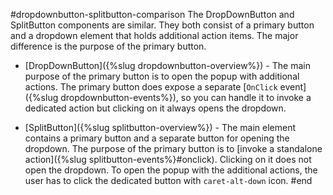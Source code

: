 #dropdownbutton-splitbutton-comparison
The DropDownButton and SplitButton components are similar. They both consist of a primary button and a dropdown element that holds additional action items. The major difference is the purpose of the primary button.

* [DropDownButton]({%slug dropdownbutton-overview%}) - The main purpose of the primary button is to open the popup with additional actions. The primary button does expose a separate [`OnClick` event]({%slug dropdownbutton-events%}), so you can handle it to invoke a dedicated action but clicking on it always opens the dropdown.

* [SplitButton]({%slug splitbutton-overview%}) - The main element contains a primary button and a separate button for opening the dropdown. The purpose of the primary button is to [invoke a standalone action]({%slug splitbutton-events%}#onclick). Clicking on it does not open the dropdown. To open the popup with the additional actions, the user has to click the dedicated button with `caret-alt-down` icon.
#end